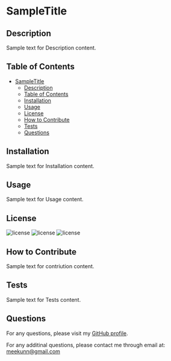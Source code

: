 # SampleTitle

## Description

Sample text for Description content.

## Table of Contents

- [SampleTitle](#sampletitle)
  - [Description](#description)
  - [Table of Contents](#table-of-contents)
  - [Installation](#installation)
  - [Usage](#usage)
  - [License](#license)
  - [How to Contribute](#how-to-contribute)
  - [Tests](#tests)
  - [Questions](#questions)

## Installation

Sample text for Installation content.

## Usage

Sample text for Usage content.

## License

![license](https://img.shields.io/badge/License-Apache%202.0-orange)
![license](https://img.shields.io/badge/License-GNU%20v3.0-red)
![license](https://img.shields.io/badge/License-MIT-green)

## How to Contribute

Sample text for contriution content.

## Tests

Sample text for Tests content.

## Questions

For any questions, please visit my [GitHub profile](https://github.com/meekunn1).

For any additinal questions, please contact me through email at: meekunn@gmail.com